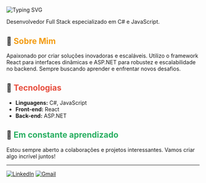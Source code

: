 # <div align="center">
  <img src="https://readme-typing-svg.herokuapp.com?font=Fira+Code&size=24&pause=1000&color=FF5733&width=435&lines=O&pause=100&color=C70039&lines=l&pause=100&color=900C3F&lines=á&pause=100&color=581845&lines=,&pause=100&color=DAF7A6&lines=e&pause=100&color=FFC300&lines=u&pause=100&color=FF5733&lines=s&pause=100&color=C70039&lines=o&pause=100&color=900C3F&lines=u&pause=100&color=581845&lines=o&pause=100&color=DAF7A6&lines=R&pause=100&color=FFC300&lines=o&pause=100&color=FF5733&lines=g&pause=100&color=C70039&lines=e&pause=100&color=900C3F&lines=r&pause=100&color=581845&lines=A&pause=100&color=DAF7A6&lines=l&pause=100&color=FFC300&lines=b&pause=100&color=FF5733&lines=u&pause=100&color=C70039&lines=q&pause=100&color=900C3F&lines=u&pause=100&color=581845&lines=e&pause=100&color=DAF7A6&lines=r&pause=100&color=FFC300&lines=q&pause=100&color=FF5733&lines=u&pause=100&color=C70039&lines=e!" alt="Typing SVG" />
</div>

Desenvolvedor Full Stack especializado em C# e JavaScript.

## 🚀 <span style="color:#f39c12;">Sobre Mim</span>
Apaixonado por criar soluções inovadoras e escaláveis. Utilizo o framework React para interfaces dinâmicas e ASP.NET para robustez e escalabilidade no backend. Sempre buscando aprender e enfrentar novos desafios.

## 🔧 <span style="color:#e74c3c;">Tecnologias</span>
- **Linguagens:** C#, JavaScript
- **Front-end:** React
- **Back-end:** ASP.NET

## 🌱 <span style="color:#27ae60;">Em constante aprendizado</span>
Estou sempre aberto a colaborações e projetos interessantes. Vamos criar algo incrível juntos!

---

[![LinkedIn](https://img.shields.io/badge/LinkedIn-000?style=for-the-badge&logo=linkedin&logoColor=0E76A8)](https://br.linkedin.com/in/roger-albuquerque-955a11195) [![Gmail](https://img.shields.io/badge/Gmail-000?style=for-the-badge&logo=gmail&logoColor=EA4335)](mailto:contatorogeroficial@gmail.com)

